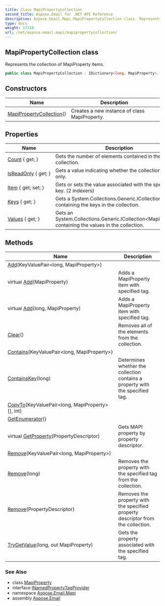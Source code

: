 ```yaml
---
title: Class MapiPropertyCollection
second_title: Aspose.Email for .NET API Reference
description: Aspose.Email.Mapi.MapiPropertyCollection class. Represents the collection of MapiProperty items
type: docs
weight: 17310
url: /net/aspose.email.mapi/mapipropertycollection/
---
```

## MapiPropertyCollection class

Represents the collection of MapiProperty items.

```csharp
public class MapiPropertyCollection : IDictionary<long, MapiProperty>, INamedPropertyTagProvider
```

## Constructors

| Name | Description |
| --- | --- |
| [MapiPropertyCollection](mapipropertycollection/)() | Creates a new instance of class MapiProperty. |

## Properties

| Name | Description |
| --- | --- |
| [Count](../../aspose.email.mapi/mapipropertycollection/count/) { get; } | Gets the number of elements contained in the collection. |
| [IsReadOnly](../../aspose.email.mapi/mapipropertycollection/isreadonly/) { get; } | Gets a value indicating whether the collection is read only. |
| [Item](../../aspose.email.mapi/mapipropertycollection/item/) { get; set; } | Gets or sets the value associated with the specified key. (2 indexers) |
| [Keys](../../aspose.email.mapi/mapipropertycollection/keys/) { get; } | Gets a System.Collections.Generic.ICollection&lt;long&gt; containing the keys in the collection. |
| [Values](../../aspose.email.mapi/mapipropertycollection/values/) { get; } | Gets an System.Collections.Generic.ICollection&lt;MapiProperty&gt; containing the values in the collection. |

## Methods

| Name | Description |
| --- | --- |
| [Add](../../aspose.email.mapi/mapipropertycollection/add/#add_2)(KeyValuePair&lt;long, MapiProperty&gt;) |  |
| virtual [Add](../../aspose.email.mapi/mapipropertycollection/add/#add)(MapiProperty) | Adds a MapiProperty item with specified tag. |
| virtual [Add](../../aspose.email.mapi/mapipropertycollection/add/#add_1)(long, MapiProperty) | Adds a MapiProperty item with specified tag. |
| [Clear](../../aspose.email.mapi/mapipropertycollection/clear/)() | Removes all of the elements from the collection. |
| [Contains](../../aspose.email.mapi/mapipropertycollection/contains/)(KeyValuePair&lt;long, MapiProperty&gt;) |  |
| [ContainsKey](../../aspose.email.mapi/mapipropertycollection/containskey/)(long) | Determines whether the collection contains a property with the specified tag. |
| [CopyTo](../../aspose.email.mapi/mapipropertycollection/copyto/)(KeyValuePair&lt;long, MapiProperty&gt;[], int) |  |
| [GetEnumerator](../../aspose.email.mapi/mapipropertycollection/getenumerator/)() |  |
| virtual [GetProperty](../../aspose.email.mapi/mapipropertycollection/getproperty/)(PropertyDescriptor) | Gets MAPI property by property descriptor. |
| [Remove](../../aspose.email.mapi/mapipropertycollection/remove/#remove_2)(KeyValuePair&lt;long, MapiProperty&gt;) |  |
| [Remove](../../aspose.email.mapi/mapipropertycollection/remove/#remove_1)(long) | Removes the property with the specified tag from the collection. |
| [Remove](../../aspose.email.mapi/mapipropertycollection/remove/#remove)(PropertyDescriptor) | Removes the property with the specified property descriptor from the collection. |
| [TryGetValue](../../aspose.email.mapi/mapipropertycollection/trygetvalue/)(long, out MapiProperty) | Gets the property associated with the specified tag. |

### See Also

* class [MapiProperty](../mapiproperty/)
* interface [INamedPropertyTagProvider](../inamedpropertytagprovider/)
* namespace [Aspose.Email.Mapi](../../aspose.email.mapi/)
* assembly [Aspose.Email](../../)


